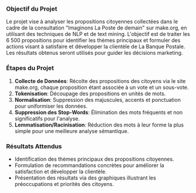 ### Objectif du Projet

Le projet vise à analyser les propositions citoyennes collectées dans le cadre de la consultation "Imaginons La Poste de demain" sur make.org, en utilisant des techniques de NLP et de text mining. L'objectif est de traiter les 6 500 propositions pour identifier les thèmes principaux et formuler des actions visant à satisfaire et développer la clientèle de La Banque Postale. Les résultats obtenus seront utilisés pour guider les décisions marketing.

### Étapes du Projet

1. **Collecte de Données**: Récolte des propositions des citoyens via le site make.org, chaque proposition étant associée à un vote et un sous-vote.
2. **Tokenisation**: Découpage des propositions en unités de mots.
3. **Normalisation**: Suppression des majuscules, accents et ponctuation pour uniformiser les données.
4. **Suppression des Stop-Words**: Élimination des mots fréquents et non significatifs pour l'analyse.
5. **Lemmatisation/Racinisation**: Réduction des mots à leur forme la plus simple pour une meilleure analyse sémantique.

### Résultats Attendus

- Identification des thèmes principaux des propositions citoyennes.
- Formulation de recommandations concrètes pour améliorer la satisfaction et développer la clientèle.
- Présentation des résultats via des graphiques illustrant les préoccupations et priorités des citoyens.
